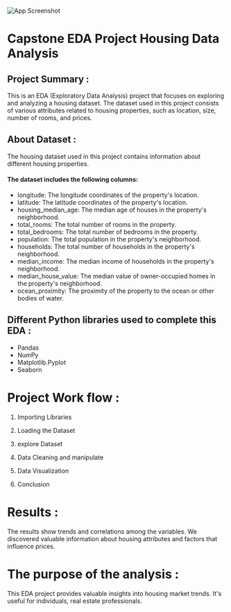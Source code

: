 
![App Screenshot](https://user-images.githubusercontent.com/97950473/248480468-18f5e104-b906-4465-b74a-5698b86819c4.jpg)



# Capstone EDA Project Housing Data Analysis

## Project Summary :

This is an EDA (Exploratory Data Analysis) project that focuses on exploring and analyzing a housing dataset. The dataset used in this project consists of various attributes related to housing properties, such as location, size, number of rooms, and prices.


## About Dataset :

The housing dataset used in this project contains information about different housing properties. 
#### The dataset includes the following columns:

* longitude: The longitude coordinates of the property's location.
* latitude: The latitude coordinates of the property's location.
* housing_median_age: The median age of houses in the property's neighborhood.
* total_rooms: The total number of rooms in the property.
* total_bedrooms: The total number of bedrooms in the property.
* population: The total population in the property's neighborhood.
* households: The total number of households in the property's neighborhood.
* median_income: The median income of households in the property's neighborhood.
* median_house_value: The median value of owner-occupied homes in the property's neighborhood.
* ocean_proximity: The proximity of the property to the ocean or other bodies of water.

## Different Python libraries used to complete this EDA :

* Pandas
* NumPy
* Matplotlib.Pyplot
* Seaborn

# Project Work flow :

1. Importing Libraries

1. Loading the Dataset

1. explore Dataset

1. Data Cleaning and manipulate

1. Data Visualization

1. Conclusion


# Results :

The results show trends and correlations among the variables. We discovered valuable information about housing attributes and factors that influence prices.


# The purpose of the analysis :

This EDA project provides valuable insights into housing market trends. It's useful for individuals, real estate professionals.



